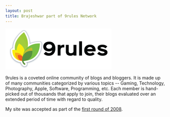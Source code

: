 ```yaml
---
layout: post
title: Brajeshwar part of 9rules Network
---
```


<img class="small right" src="/static/2008/9rules-logo.png" alt="9rules">

9rules is a coveted online community of blogs and bloggers. It is made up of many communities categorized by various topics -- Gaming, Technology, Photography, Apple, Software, Programming, etc. Each member is hand-picked out of thousands that apply to join, their blogs evaluated over an extended period of time with regard to quality.

My site was accepted as part of the <a href="http://blog.9rules.com/2008/05/round-6-accepted-sites/">first round of 2008</a>.